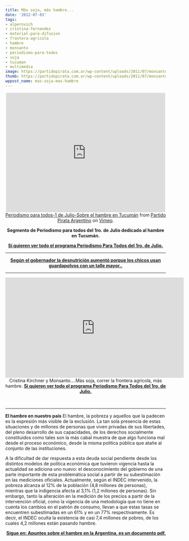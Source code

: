 ```yaml
---
title: Más soja, más hambre...
date: '2012-07-03'
tags:
- alperovich
- cristina-fernandez
- material-para-difusion
- frontera-agricola
- hambre
- monsanto
- periodismo-para-todos
- soja
- tucuman
- multimedia
image: https://partidopirata.com.ar/wp-content/uploads/2011/07/monsanto-skull-and-bones1.jpg
thumb: https://partidopirata.com.ar/wp-content/uploads/2011/07/monsanto-skull-and-bones1-150x150.jpg
wppost_name: mas-soja-mas-hambre
---
```


<center>
<iframe src="http://player.vimeo.com/video/45104106" frameborder="0" width="500" height="375"></iframe></center><center></center><center><a href="http://vimeo.com/45104106">Periodismo para todos-1 de Julio-Sobre el hambre en Tucumán</a> from <a href="http://vimeo.com/user3611990">Partido Pirata Argentino</a> on <a href="http://vimeo.com">Vimeo</a>.</center>
<p style="text-align: center;"><strong>Segmento de Periodismo para todos del 1ro. de Julio dedicado al hambre en Tucumán.</strong></p>
<p style="text-align: center;"><strong><a href="http://opinionymedios.blogspot.com/2012/07/lanata-periodismo-para-todos-ppt-1712.html" target="_blank">Si quieren ver todo el programa Periodismo Para Todos del 1ro. de Julio.</a>
</strong></p>


<hr />
<p style="text-align: center;"><strong><a href="http://www.lagaceta.com.ar/nota/498928/politica/alperovich.html" target="_blank">Según el gobernador la desnutrición aumentó porque los chicos usan guardapolvos con un talle mayor..</a></strong></p>


<hr />
<p style="text-align: center;"><iframe src="http://www.youtube.com/embed/yWNo2-L4UBE" frameborder="0" width="560" height="315"></iframe>
Cristina Kirchner y Monsanto....Más soja, correr la frontera agrícola, más hambre.
<strong><a href="http://opinionymedios.blogspot.com/2012/07/lanata-periodismo-para-todos-ppt-1712.html" target="_blank">Si quieren ver todo el programa Periodismo Para Todos del 1ro. de Julio.</a></strong></p>
&nbsp;

<hr />
<p style="text-align: left;"><strong>El hambre en nuestro país</strong>
El hambre, la pobreza y aquellos que la padecen es la expresión más visible de la exclusión. La tan sola presencia de estas situaciones y de millones de personas que viven privadas de sus libertades, del pleno desarrollo de sus capacidades, de los derechos socialmente constituidos como tales son la más cabal muestra de que algo funciona mal desde el proceso económico, desde la misma política pública que atañe al conjunto de las instituciones.</p>
<p style="text-align: left;">A la dificultad de dar respuesta a esta deuda social pendiente desde los distintos modelos de política económica que tuvieron vigencia hasta la actualidad se adiciona uno nuevo: el desconocimiento del gobierno de una parte importante de esta problemática social a partir de su subestimación en las mediciones oficiales. Actualmente, según el INDEC intervenido, la pobreza alcanza al 12% de la población (4,8 millones de personas), mientras que la indigencia afecta al 3,1% (1,2 millones de personas). Sin embargo, tanto la alteración en la medición de los precios a partir de la intervención oficial, como la vigencia de una metodología que no tiene en cuenta los cambios en el patrón de consumo, llevan a que estas tasas se encuentren subestimadas en un 61% y en un 77% respectivamente. Es decir, el INDEC oculta la existencia de casi 7,4 millones de pobres, de los cuales 4,2 millones están pasando hambre.</p>
<p style="text-align: center;"></p>
<p style="text-align: center;"><strong> <a href="http://buenosairespt.org.ar/sites/default/files/Apuntes_sobre_el_hambre_definitivo_170311.pdf" target="_blank">Sigue en:
Apuntes sobre el hambre en la Argentina, es un documento pdf.</a></strong></p>
